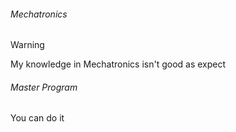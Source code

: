 ###### Mechatronics

> [!warning] 
> My knowledge in Mechatronics isn't good as expect

###### Master Program

You can do it

